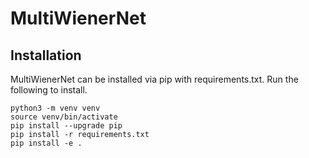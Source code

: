 # MultiWienerNet

## Installation

MultiWienerNet can be installed via pip with requirements.txt. Run the following to install.

```
python3 -m venv venv
source venv/bin/activate
pip install --upgrade pip
pip install -r requirements.txt
pip install -e .
```


